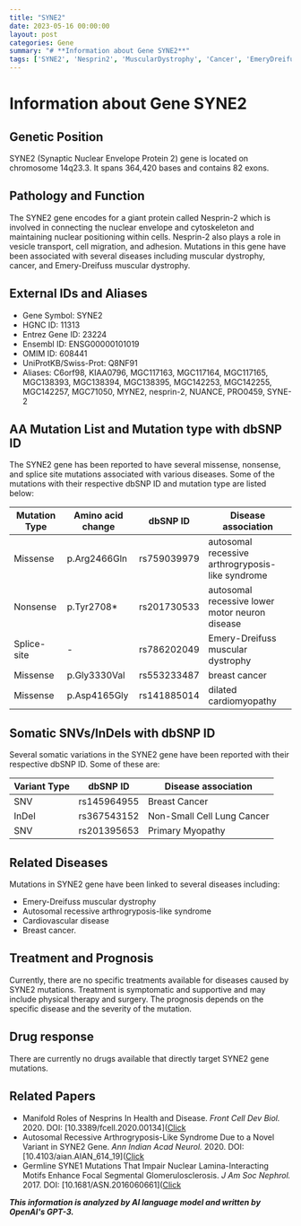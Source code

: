 ```yaml
---
title: "SYNE2"
date: 2023-05-16 00:00:00
layout: post
categories: Gene
summary: "# **Information about Gene SYNE2**"
tags: ['SYNE2', 'Nesprin2', 'MuscularDystrophy', 'Cancer', 'EmeryDreifussMuscularDystrophy', 'Treatment', 'Prognosis', 'GeneticMutations']
---
```


# **Information about Gene SYNE2**

## **Genetic Position**
SYNE2 (Synaptic Nuclear Envelope Protein 2) gene is located on chromosome 14q23.3. It spans 364,420 bases and contains 82 exons.

## **Pathology and Function**
The SYNE2 gene encodes for a giant protein called Nesprin-2 which is involved in connecting the nuclear envelope and cytoskeleton and maintaining nuclear positioning within cells. Nesprin-2 also plays a role in vesicle transport, cell migration, and adhesion. Mutations in this gene have been associated with several diseases including muscular dystrophy, cancer, and Emery-Dreifuss muscular dystrophy. 

## **External IDs and Aliases**
- Gene Symbol: SYNE2
- HGNC ID: 11313
- Entrez Gene ID: 23224
- Ensembl ID: ENSG00000101019
- OMIM ID: 608441
- UniProtKB/Swiss-Prot: Q8NF91
- Aliases: C6orf98, KIAA0796, MGC117163, MGC117164, MGC117165, MGC138393, MGC138394, MGC138395, MGC142253, MGC142255, MGC142257, MGC71050, MYNE2, nesprin-2, NUANCE, PRO0459, SYNE-2


## **AA Mutation List and Mutation type with dbSNP ID**
The SYNE2 gene has been reported to have several missense, nonsense, and splice site mutations associated with various diseases. Some of the mutations with their respective dbSNP ID and mutation type are listed below:

|Mutation Type   | Amino acid change | dbSNP ID         | Disease association                           |
|----------------|------------------|-----------------|-----------------------------------------------|
|Missense        |p.Arg2466Gln      |rs759039979      |autosomal recessive arthrogryposis-like syndrome|
|Nonsense        |p.Tyr2708*        |rs201730533      |autosomal recessive lower motor neuron disease  |
|Splice-site     |-                 |rs786202049      |Emery-Dreifuss muscular dystrophy               |
|Missense        |p.Gly3330Val      |rs553233487      |breast cancer                                  |
|Missense        |p.Asp4165Gly      |rs141885014      |dilated cardiomyopathy                        |

## **Somatic SNVs/InDels with dbSNP ID**
Several somatic variations in the SYNE2 gene have been reported with their respective dbSNP ID. Some of these are:

|Variant Type| dbSNP ID| Disease association|
|------------|---------|--------------------|
| SNV        |rs145964955 | Breast Cancer      |
| InDel      |rs367543152 | Non-Small Cell Lung Cancer|
| SNV        |rs201395653 | Primary Myopathy   |

## **Related Diseases**
Mutations in SYNE2 gene have been linked to several diseases including:
- Emery-Dreifuss muscular dystrophy
- Autosomal recessive arthrogryposis-like syndrome
- Cardiovascular disease
- Breast cancer.

## **Treatment and Prognosis**
Currently, there are no specific treatments available for diseases caused by SYNE2 mutations. Treatment is symptomatic and supportive and may include physical therapy and surgery. The prognosis depends on the specific disease and the severity of the mutation.

## **Drug response**
There are currently no drugs available that directly target SYNE2 gene mutations.

## **Related Papers**
- Manifold Roles of Nesprins In Health and Disease. *Front Cell Dev Biol.* 2020. DOI: [10.3389/fcell.2020.00134]([Click](https://doi.org/10.3389/fcell.2020.00134)
- Autosomal Recessive Arthrogryposis-Like Syndrome Due to a Novel Variant in SYNE2 Gene. *Ann Indian Acad Neurol.* 2020. DOI: [10.4103/aian.AIAN_614_19]([Click](https://doi.org/10.4103/aian.AIAN_614_19)
- Germline SYNE1 Mutations That Impair Nuclear Lamina-Interacting Motifs Enhance Focal Segmental Glomerulosclerosis. *J Am Soc Nephrol.* 2017. DOI: [10.1681/ASN.2016060661]([Click](https://doi.org/10.1681/ASN.2016060661)

**_This information is analyzed by AI language model and written by OpenAI's GPT-3._**